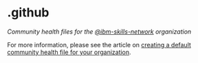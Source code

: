 # .github

_Community health files for the [@ibm-skills-network](https://github.com/ibm-skills-network) organization_

For more information, please see the article on [creating a default community health file for your organization](https://help.github.com/en/articles/creating-a-default-community-health-file-for-your-organization).
